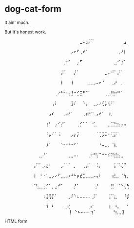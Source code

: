 # dog-cat-form


It ain' much.



But It´s honest work.


⠀⠀⠀⠀⠀⠀⠀⠀⠀⠀⠀⠀⠀⠀⠀⠀⠀⠀⠀⠀⠀⠀⠀⠀⣀⠤⣲⠟⠁⠀⠀⠀⠀⠀⠀⠀⠀⠀⣠⠀⠀⠀⠀⠀⠀⠀⠀⠀⠀⠀
⠀⠀⠀⠀⠀⠀⠀⠀⠀⠀⠀⠀⠀⠀⠀⠀⠀⠀⠀⠀⠀⡠⠖⠋⢀⠞⠁⠀⠀⠀⠀⠀⠀⠀⠀⠀⢀⠜⡇⠀⠀⠀⠀⠀⠀⠀⠀⠀⠀⠀
⠀⠀⠀⠀⠀⠀⠀⠀⠀⠀⠀⠀⠀⠀⠀⠀⠀⠀⠀⡰⠊⠀⠀⡠⠋⠀⠀⠀⠀⠀⠀⠀⠀⠀⠀⣠⠊⡰⠁⠀⠀⠀⠀⠀⠀⠀⠀⠀⠀⠀
⠀⠀⠀⠀⠀⠀⠀⠀⠀⠀⠀⠀⠀⠀⠀⠀⠀⠀⡼⠁⠀⠀⡜⠁⠀⠀⠀⠀⠀⠀⠀⠀⣀⠤⠚⠁⡜⠁⠀⠀⠀⠀⠀⠀⠀⠀⠀⠀⠀⠀
⠀⠀⠀⠀⠀⠀⠀⠀⠀⠀⠀⠀⠀⠀⠀⠀⠀⠀⡇⠀⠀⢸⠀⠀⠀⠀⢀⣀⣀⠤⠖⠈⠀⠀⢀⡜⠀⡀⠀⠀⠀⠀⠀⠀⠀⠀⠀⠀⠀⠀
⠀⠀⠀⠀⠀⠀⠀⠀⠀⠀⠀⠀⠀⠀⠀⠀⢀⠔⠓⠲⢤⣸⠒⣊⣭⠛⠉⠀⠀⠀⠀⠀⢀⣠⢿⡶⠛⠁⠀⠀⠀⠀⠀⠀⠀⠀⠀⠀⠀⠀
⠀⠀⠀⠀⠀⠀⠀⠀⠀⠀⠀⠀⠀⠀⠀⢠⠇⠀⠀⠀⠀⣹⠎⠀⠀⠑⡄⠀⢀⡠⠔⢊⡥⢺⠋⠀⠀⠀⠀⠀⠀⠀⠀⠀⠀⠀⠀⠀⠀⠀
⠀⠀⠀⠀⠀⠀⠀⠀⠀⠀⠀⠀⠀⠀⣠⠎⠀⠀⠀⣠⠞⠁⠀⠀⠀⢀⣾⠋⠁⣠⠞⠁⠀⢸⡀⠀⠀⠀⠀⠀⠀⠀⠀⠀⠀⠀⠀⠀⠀⠀
⠀⠀⠀⠀⠀⠀⠀⠀⠀⠀⠀⠀⠀⢰⠃⠀⡠⠊⡜⠁⠀⠀⠀⢀⡊⠁⠁⠀⢊⡀⠀⠀⠀⣀⣉⣓⣦⡤⠤⠀⠀⠀⠀⠀⠀⠀⠀⠀⠀⠀
⠀⠀⠀⠀⠀⠀⠀⠀⠀⠀⠀⠀⠀⠘⡤⠊⠁⠸⠀⠀⠀⡠⡖⡝⠀⠀⠀⠀⠀⠈⢉⡩⠭⠒⢋⡟⠁⠀⠀⠀⠀⠀⠀⠀⠀⠀⠀⠀⠀⠀
⠀⠀⠀⠀⠀⠀⠀⠀⠀⠀⠀⠀⠀⡸⠁⠀⠀⠀⠑⠒⠛⠒⠋⠁⠀⠀⠀⠀⠀⠀⠘⠤⣀⡀⠈⣇⠀⠀⠀⠀⠀⠀⠀⠀⠀⠀⠀⠀⠀⠀
⠀⠀⠀⠀⠀⠀⠀⠀⠀⠀⠀⣀⠜⠁⠀⠀⠀⠀⠀⠀⢀⣀⠤⠄⠀⠀⠀⡰⠚⢧⠉⠒⠒⠮⠽⣾⣦⣀⠀⠀⠀⠀⠀⠀⠀⠀⠀⠀⠀⠀
⠀⠀⠀⠀⠀⠀⠀⠀⠀⢠⠋⠁⡠⣖⠂⠀⠀⠀⡠⠋⠉⠀⡀⠀⠀⢀⡴⠁⠀⠸⡄⠀⠀⠀⠀⡇⠙⢌⠉⠀⠀⠀⠀⠀⠀⠀⠀⠀⠀⠀
⠀⠀⠀⠀⠀⠀⠀⠀⠀⢸⠀⠘⠐⠁⣀⡠⠔⠋⣀⣀⡴⠚⠓⡶⣞⣉⣀⣀⡠⢤⠇⠀⠀⠀⢰⣃⡀⠈⢳⡀⠀⠀⠀⠀⠀⠀⠀⠀⠀⠀
⠀⠀⠀⠀⠀⠀⠀⠀⠀⠈⢧⣀⣠⡊⠁⡀⣠⠞⠁⠀⠀⠀⡜⠁⠀⠀⠀⠀⠀⡜⠀⠀⠀⠀⣿⠀⠈⠑⢄⢳⠀⠀⠀⠀⠀⠀⠀⠀⠀⠀
⠀⠀⠀⠀⠀⠀⠀⠀⠀⠀⠀⠀⠰⣽⢻⡏⠁⠀⠀⠀⢀⠞⠑⠦⠤⠤⠤⠄⡸⠁⠀⠀⠀⢸⠉⣆⠀⠀⠘⡾⠀⠀⠀⠀⠀⠀⠀⠀⠀⠀
⠀⠀⠀⠀⠀⠀⠀⠀⠀⠀⠀⠀⠀⠹⠀⠃⠀⠀⠀⢀⢏⠀⠀⠀⠀⠀⠀⡰⠁⠀⠀⠀⠀⢸⠀⠘⡄⠀⠀⠁⠀⠀⠀⠀⠀⠀⠀⠀⠀⠀
⠀⠀⠀⠀⠀⠀⠀⠀⠀⠀⠀⠀⠀⠀⠀⠀⠀⠀⠀⢸⠀⠑⠦⠤⠤⠄⢲⠁⠀⠀⠀⠀⠀⠘⣆⣀⣹



HTML form
